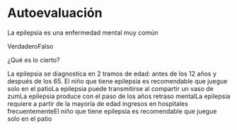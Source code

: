 # Autoevaluación

<quiz name=""><question><p>La epilepsia es una enfermedad mental muy común</p><answer>Verdadero</answer><answer correct>Falso</answer></question><question><p>¿Qué es lo cierto?</p><answer correct>La epilepsia se diagnostica en 2 tramos de edad: antes de los 12 años y después de los 65. El niño que tiene epilepsia es recomendable que juegue solo en el patio</answer><answer>La epilepsia puede transmitirse al compartir un vaso de zum</answer><answer>La epilepsia produce con el paso de los años retraso mental</answer><answer>La epilepsia requiere a partir de la mayoría de edad ingresos en hospitales frecuentemente</answer><answer>El niño que tiene epilepsia es recomendable que juegue solo en el patio</answer></question></quiz>


